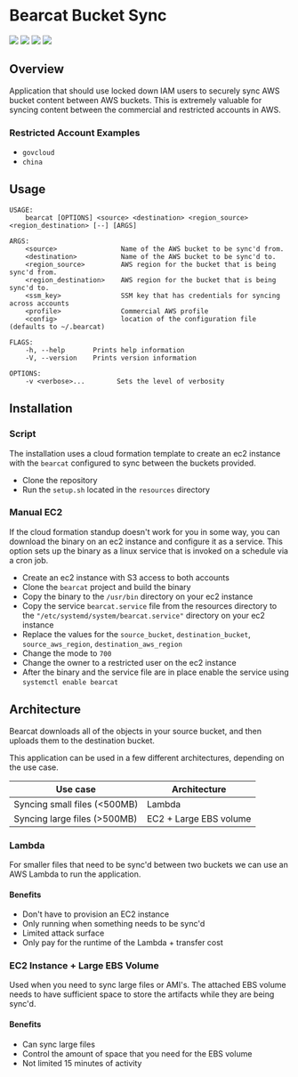 # Bearcat Bucket Sync

![](https://github.com/ArdusJax/bearcat/workflows/Production%20Build/badge.svg) ![](https://github.com/ArdusJax/bearcat/workflows/Development%20Build/badge.svg) ![](https://github.com/ArdusJax/bearcat/workflows/Cargo%20Security%20Audit/badge.svg) ![](https://github.com/ArdusJax/bearcat/workflows/Testing/badge.svg) 

## Overview

Application that should use locked down IAM users to securely sync AWS bucket content between AWS buckets. This is extremely valuable for syncing content between the commercial and restricted accounts in AWS.

### Restricted Account Examples

- `govcloud`
- `china`

## Usage

```text
USAGE:
    bearcat [OPTIONS] <source> <destination> <region_source> <region_destination> [--] [ARGS]

ARGS:
    <source>                Name of the AWS bucket to be sync'd from.
    <destination>           Name of the AWS bucket to be sync'd to.
    <region_source>         AWS region for the bucket that is being sync'd from.
    <region_destination>    AWS region for the bucket that is being sync'd to.
    <ssm_key>               SSM key that has credentials for syncing across accounts
    <profile>               Commercial AWS profile
    <config>                location of the configuration file (defaults to ~/.bearcat)

FLAGS:
    -h, --help       Prints help information
    -V, --version    Prints version information

OPTIONS:
    -v <verbose>...        Sets the level of verbosity
```

## Installation

### Script

The installation uses a cloud formation template to create an ec2 instance with the `bearcat` configured to sync between the buckets provided.

* Clone the repository
* Run the `setup.sh` located in the `resources` directory

### Manual EC2

If the cloud formation standup doesn't work for you in some way, you can download the binary on an ec2 instance and configure it as a service. This option sets up the binary as a linux service that is invoked on a schedule via a cron job.

* Create an ec2 instance with S3 access to both accounts
* Clone the `bearcat` project and build the binary
* Copy the binary to the `/usr/bin` directory on your ec2 instance
* Copy the service `bearcat.service` file from the resources directory to the `"/etc/systemd/system/bearcat.service"` directory on your ec2 instance
* Replace the values for the `source_bucket`, `destination_bucket`, `source_aws_region`, `destination_aws_region`
* Change the mode to `700`
* Change the owner to a restricted user on the ec2 instance
* After the binary and the service file are in place enable the service using `systemctl enable bearcat`

## Architecture

Bearcat downloads all of the objects in your source bucket, and then uploads them to the destination bucket.

This application can be used in a few different architectures, depending on the use case.

| Use case | Architecture|
|----------|-------------|
|Syncing small files (<500MB)|Lambda
|Syncing large files (>500MB)|EC2 + Large EBS volume

### Lambda

For smaller files that need to be sync'd between two buckets we can use an AWS Lambda to run the application.

#### Benefits

- Don't have to provision an EC2 instance
- Only running when something needs to be sync'd
- Limited attack surface
- Only pay for the runtime of the Lambda + transfer cost

### EC2 Instance + Large EBS Volume

Used when you need to sync large files or AMI's. The attached EBS volume needs to have sufficient space to store the artifacts while they are being sync'd.

#### Benefits

- Can sync large files
- Control the amount of space that you need for the EBS volume
- Not limited 15 minutes of activity
